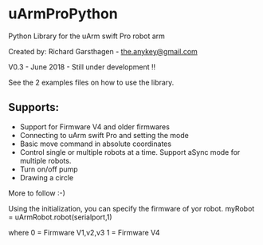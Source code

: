 # uArmProPython
Python Library for the uArm swift Pro robot arm

Created by: Richard Garsthagen - the.anykey@gmail.com

V0.3 - June 2018 - Still under development !!

See the 2 examples files on how to use the library.

## Supports:
- Support for Firmware V4 and older firmwares
- Connecting to uArm swift Pro and setting the mode
- Basic move command in absolute coordinates
- Control single or multiple robots at a time. Support aSync mode for multiple robots.
- Turn on/off pump
- Drawing a circle

More to follow :-)

Using the initialization, you can specify the firmware of yor robot.
myRobot = uArmRobot.robot(serialport,1)

where 
0 = Firmware V1,v2,v3
1 = Firmware V4

